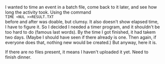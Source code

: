 I wanted to time an event in a batch file, come back to it later, and see how long the activity took. Using the command  
`TIME <NUL >>RESULT.TXT `  
before and after was doable, but clumsy. It also doesn't show elapsed time, I have to figure it. So I decided I needed a timer program, 
and it shouldn't be too hard to do (famous last words). By the time I got finished, it had takem two days. (Maybe I should have seen if 
there already is one. Then again, if everyone does that, nothing new would be created.) But anyway, here it is.  

If there are no files present, it means I haven't uploaded it yet. Need to finish dinner.

